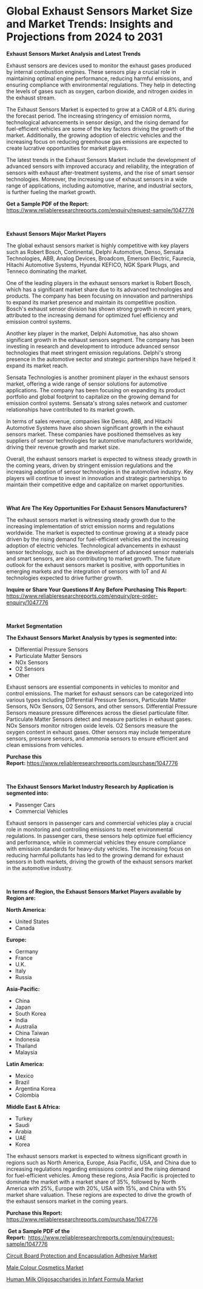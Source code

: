 <p><h1>Global Exhaust Sensors Market Size and Market Trends: Insights and Projections from 2024 to 2031</h1></p><p><strong>Exhaust Sensors Market Analysis and Latest Trends</strong></p>
<p><p>Exhaust sensors are devices used to monitor the exhaust gases produced by internal combustion engines. These sensors play a crucial role in maintaining optimal engine performance, reducing harmful emissions, and ensuring compliance with environmental regulations. They help in detecting the levels of gases such as oxygen, carbon dioxide, and nitrogen oxides in the exhaust stream.</p><p>The Exhaust Sensors Market is expected to grow at a CAGR of 4.8% during the forecast period. The increasing stringency of emission norms, technological advancements in sensor design, and the rising demand for fuel-efficient vehicles are some of the key factors driving the growth of the market. Additionally, the growing adoption of electric vehicles and the increasing focus on reducing greenhouse gas emissions are expected to create lucrative opportunities for market players.</p><p>The latest trends in the Exhaust Sensors Market include the development of advanced sensors with improved accuracy and reliability, the integration of sensors with exhaust after-treatment systems, and the rise of smart sensor technologies. Moreover, the increasing use of exhaust sensors in a wide range of applications, including automotive, marine, and industrial sectors, is further fueling the market growth.</p></p>
<p><strong>Get a Sample PDF of the Report:&nbsp;</strong> <a href="https://www.reliableresearchreports.com/enquiry/request-sample/1047776">https://www.reliableresearchreports.com/enquiry/request-sample/1047776</a></p>
<p>&nbsp;</p>
<p><strong>Exhaust Sensors Major Market Players</strong></p>
<p><p>The global exhaust sensors market is highly competitive with key players such as Robert Bosch, Continental, Delphi Automotive, Denso, Sensata Technologies, ABB, Analog Devices, Broadcom, Emerson Electric, Faurecia, Hitachi Automotive Systems, Hyundai KEFICO, NGK Spark Plugs, and Tenneco dominating the market.</p><p>One of the leading players in the exhaust sensors market is Robert Bosch, which has a significant market share due to its advanced technologies and products. The company has been focusing on innovation and partnerships to expand its market presence and maintain its competitive position. Bosch's exhaust sensor division has shown strong growth in recent years, attributed to the increasing demand for optimized fuel efficiency and emission control systems.</p><p>Another key player in the market, Delphi Automotive, has also shown significant growth in the exhaust sensors segment. The company has been investing in research and development to introduce advanced sensor technologies that meet stringent emission regulations. Delphi's strong presence in the automotive sector and strategic partnerships have helped it expand its market reach.</p><p>Sensata Technologies is another prominent player in the exhaust sensors market, offering a wide range of sensor solutions for automotive applications. The company has been focusing on expanding its product portfolio and global footprint to capitalize on the growing demand for emission control systems. Sensata's strong sales network and customer relationships have contributed to its market growth.</p><p>In terms of sales revenue, companies like Denso, ABB, and Hitachi Automotive Systems have also shown significant growth in the exhaust sensors market. These companies have positioned themselves as key suppliers of sensor technologies for automotive manufacturers worldwide, driving their revenue growth and market size.</p><p>Overall, the exhaust sensors market is expected to witness steady growth in the coming years, driven by stringent emission regulations and the increasing adoption of sensor technologies in the automotive industry. Key players will continue to invest in innovation and strategic partnerships to maintain their competitive edge and capitalize on market opportunities.</p></p>
<p>&nbsp;</p>
<p><strong>What Are The Key Opportunities For Exhaust Sensors Manufacturers?</strong></p>
<p><p>The exhaust sensors market is witnessing steady growth due to the increasing implementation of strict emission norms and regulations worldwide. The market is expected to continue growing at a steady pace driven by the rising demand for fuel-efficient vehicles and the increasing adoption of electric vehicles. Technological advancements in exhaust sensor technology, such as the development of advanced sensor materials and smart sensors, are also contributing to market growth. The future outlook for the exhaust sensors market is positive, with opportunities in emerging markets and the integration of sensors with IoT and AI technologies expected to drive further growth.</p></p>
<p><strong>Inquire or Share Your Questions If Any Before Purchasing This Report:</strong> <a href="https://www.reliableresearchreports.com/enquiry/pre-order-enquiry/1047776">https://www.reliableresearchreports.com/enquiry/pre-order-enquiry/1047776</a></p>
<p>&nbsp;</p>
<p><strong>Market Segmentation</strong></p>
<p><strong>The Exhaust Sensors Market Analysis by types is segmented into:</strong></p>
<p><ul><li>Differential Pressure Sensors</li><li>Particulate Matter Sensors</li><li>NOx Sensors</li><li>O2 Sensors</li><li>Other</li></ul></p>
<p><p>Exhaust sensors are essential components in vehicles to monitor and control emissions. The market for exhaust sensors can be categorized into various types including Differential Pressure Sensors, Particulate Matter Sensors, NOx Sensors, O2 Sensors, and other sensors. Differential Pressure Sensors measure pressure differences across the diesel particulate filter. Particulate Matter Sensors detect and measure particles in exhaust gases. NOx Sensors monitor nitrogen oxide levels. O2 Sensors measure the oxygen content in exhaust gases. Other sensors may include temperature sensors, pressure sensors, and ammonia sensors to ensure efficient and clean emissions from vehicles.</p></p>
<p><strong>Purchase this Report:&nbsp;</strong><a href="https://www.reliableresearchreports.com/purchase/1047776">https://www.reliableresearchreports.com/purchase/1047776</a></p>
<p>&nbsp;</p>
<p><strong>The Exhaust Sensors Market Industry Research by Application is segmented into:</strong></p>
<p><ul><li>Passenger Cars</li><li>Commercial Vehicles</li></ul></p>
<p><p>Exhaust sensors in passenger cars and commercial vehicles play a crucial role in monitoring and controlling emissions to meet environmental regulations. In passenger cars, these sensors help optimize fuel efficiency and performance, while in commercial vehicles they ensure compliance with emission standards for heavy-duty vehicles. The increasing focus on reducing harmful pollutants has led to the growing demand for exhaust sensors in both markets, driving the growth of the exhaust sensors market in the automotive industry.</p></p>
<p>&nbsp;</p>
<p><strong>In terms of Region, the Exhaust Sensors Market Players available by Region are:</strong></p>
<p>
    <p> <strong> North America: </strong>
        <ul>
            <li>United States</li>
            <li>Canada</li>
        </ul>
        </p> 
    <p> <strong> Europe: </strong>
        <ul>
            <li>Germany</li>
            <li>France</li>
            <li>U.K.</li>
            <li>Italy</li>
            <li>Russia</li>
        </ul>
        </p> 
    <p> <strong> Asia-Pacific: </strong>
        <ul>
            <li>China</li>
            <li>Japan</li>
            <li>South Korea</li>
            <li>India</li>
            <li>Australia</li>
            <li>China Taiwan</li>
            <li>Indonesia</li>
            <li>Thailand</li>
            <li>Malaysia</li>
        </ul>
        </p> 
    <p> <strong> Latin America: </strong>
        <ul>
            <li>Mexico</li>
            <li>Brazil</li>
            <li>Argentina Korea</li>
            <li>Colombia</li>
        </ul>
        </p> 
    <p> <strong> Middle East & Africa: </strong>
        <ul>
            <li>Turkey</li>
            <li>Saudi</li>
            <li>Arabia</li>
            <li>UAE</li>
            <li>Korea</li>
        </ul>
    </p>
    </p>
<p><p>The exhaust sensors market is expected to witness significant growth in regions such as North America, Europe, Asia Pacific, USA, and China due to increasing regulations regarding emissions control and the rising demand for fuel-efficient vehicles. Among these regions, Asia Pacific is projected to dominate the market with a market share of 35%, followed by North America with 25%, Europe with 20%, USA with 15%, and China with 5% market share valuation. These regions are expected to drive the growth of the exhaust sensors market in the coming years.</p></p>
<p><strong>Purchase this Report: </strong><a href="https://www.reliableresearchreports.com/purchase/1047776">https://www.reliableresearchreports.com/purchase/1047776</a></p>
<p>&nbsp;<strong>Get a Sample PDF of the Report:&nbsp;&nbsp;</strong><a href="https://www.reliableresearchreports.com/enquiry/request-sample/1047776">https://www.reliableresearchreports.com/enquiry/request-sample/1047776</a></p>
<p><strong></strong></p>
<p><p><a href="https://view.publitas.com/reportprime-1/circuit-board-protection-and-encapsulation-adhesive-market-offers-provide-insightful-data-for-the-time-period-from-2023-to-2030-and-also-provide-analysis-based-on-application-type-and-region/">Circuit Board Protection and Encapsulation Adhesive Market</a></p><p><a href="https://view.publitas.com/reportprime-1/male-colour-cosmetics-market-research-report-provides-thorough-industry-overview-which-offers-an-in-depth-analysis-of-product-trends-and-new-market-divisions/">Male Colour Cosmetics Market</a></p><p><a href="https://view.publitas.com/reportprime-1/human-milk-oligosaccharides-in-infant-formula-market-size-global-industry-overview-market-segmentation-and-forecast-2023-to-2030/">Human Milk Oligosaccharides in Infant Formula Market</a></p></p>